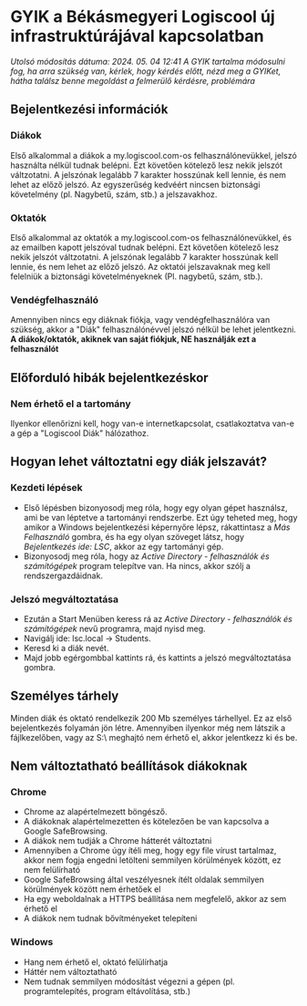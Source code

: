 # GYIK a Békásmegyeri Logiscool új infrastruktúrájával kapcsolatban
*Utolsó módosítás dátuma: 2024. 05. 04 12:41*
*A GYIK tartalma módosulni fog, ha arra szükség van, kérlek, hogy kérdés előtt, nézd meg a GYIKet, hátha találsz benne megoldást a felmerülő kérdésre, problémára*
## Bejelentkezési információk
### Diákok
Első alkalommal a diákok a my.logiscool.com-os felhasználónevükkel, jelszó használta nélkül tudnak belépni. Ezt követően kötelező lesz nekik jelszót váltzotatni. A jelszónak legalább 7 karakter hosszúnak kell lennie, és nem lehet az előző jelszó. Az egyszerűség kedvéért nincsen biztonsági követelmény (pl. Nagybetű, szám, stb.) a jelszavakhoz.

### Oktatók
Első alkalommal az oktatók a my.logiscool.com-os felhasználónevükkel, és az emailben kapott jelszóval tudnak belépni. Ezt követően kötelező lesz nekik jelszót váltzotatni. A jelszónak legalább 7 karakter hosszúnak kell lennie, és nem lehet az előző jelszó. Az oktatói jelszavaknak meg kell felelniük a biztonsági követelményeknek (Pl. nagybetű, szám, stb.).

### Vendégfelhasználó
Amennyiben nincs egy diáknak fiókja, vagy vendégfelhasználóra van szükség, akkor a "Diák" felhasználónévvel jelszó nélkül be lehet jelentkezni.
**A diákok/oktatók, akiknek van saját fiókjuk, NE használják ezt a felhasználót**

## Előforduló hibák bejelentkezéskor
### Nem érhető el a tartomány
Ilyenkor ellenőrizni kell, hogy van-e internetkapcsolat, csatlakoztatva van-e a gép a "Logiscool Diák" hálózathoz.

## Hogyan lehet változtatni egy diák jelszavát?
### Kezdeti lépések
- Első lépésben bizonyosodj meg róla, hogy egy olyan gépet használsz, ami be van léptetve a tartományi rendszerbe. Ezt úgy teheted meg, hogy amikor a Windows bejelentkezési képernyőre lépsz, rákattintasz a *Más Felhasználó* gombra, és ha egy olyan szöveget látsz, hogy *Bejelentkezés ide: LSC*, akkor az egy tartományi gép.
- Bizonyosodj meg róla, hogy az *Active Directory - felhasználók és számítógépek* program telepítve van. Ha nincs, akkor szólj a rendszergazdáidnak.

### Jelszó megváltoztatása 
- Ezután a Start Menüben keress rá az *Active Directory - felhasználók és számítógépek* nevű programra, majd nyisd meg.
- Navigálj ide: lsc.local -> Students.
- Keresd ki a diák nevét.
- Majd jobb egérgombbal kattints rá, és kattints a jelszó megváltoztatása gombra.

## Személyes tárhely
Minden diák és oktató rendelkezik 200 Mb személyes tárhellyel.
Ez az első bejelentkezés folyamán jön létre. Amennyiben ilyenkor még nem látszik a fájlkezelőben, vagy az S:\ meghajtó nem érhető el, akkor jelentkezz ki és be.

## Nem változtatható beállítások diákoknak
### Chrome
- Chrome az alapértelmezett böngésző.
- A diákoknak alapértelmezetten és kötelezően be van kapcsolva a Google SafeBrowsing.
- A diákok nem tudják a Chrome hátterét változtatni
- Amennyiben a Chrome úgy ítéli meg, hogy egy file vírust tartalmaz, akkor nem fogja engedni letölteni semmilyen körülmények között, ez nem felülírható
- Google SafeBrowsing által veszélyesnek ítélt oldalak semmilyen körülmények között nem érhetőek el
- Ha egy weboldalnak a HTTPS beállítása nem megfelelő, akkor az sem érhető el
- A diákok nem tudnak bővítményeket telepíteni
### Windows
- Hang nem érhető el, oktató felülírhatja
- Háttér nem változtatható
- Nem tudnak semmilyen módosítást végezni a gépen (pl. programtelepítés, program eltávolítása, stb.)
